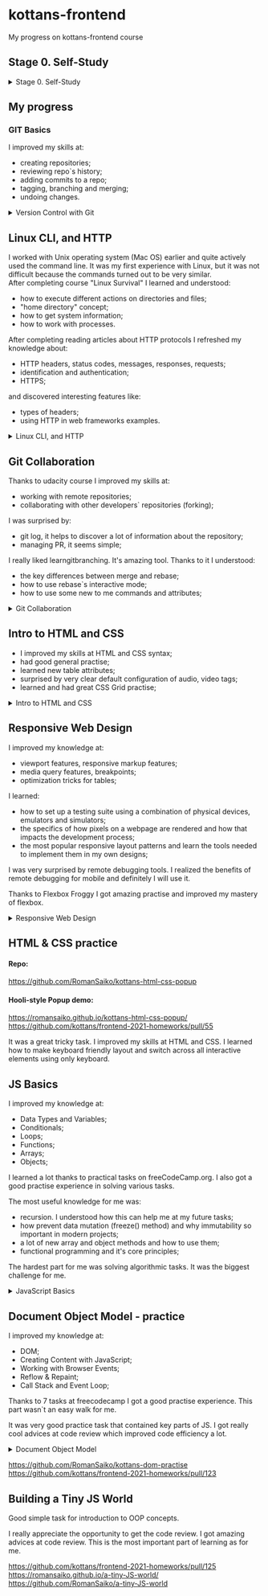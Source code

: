 # kottans-frontend
My progress on kottans-frontend course

## Stage 0. Self-Study

<details>
    <summary>Stage 0. Self-Study</summary>

#### General

- [GIT Basics](https://github.com/kottans/frontend/blob/master/tasks/git-intro.md)
- [Linux CLI and Networking](https://github.com/kottans/frontend/blob/master/tasks/linux-cli-http.md)
- [VCS (hello gitty), GitHub and Collaboration](https://github.com/kottans/frontend/blob/master/tasks/git-collaboration.md)

#### Front-End Basics

- [Intro to HTML & CSS](https://github.com/kottans/frontend/blob/master/tasks/html-css-intro.md)
- [Responsive Web Design](https://github.com/kottans/frontend/blob/master/tasks/html-css-responsive.md)
- [HTML & CSS Practice](https://github.com/kottans/frontend/blob/master/tasks/html-css-popup.md)
- [JavaScript Basics](https://github.com/kottans/frontend/blob/master/tasks/js-basics.md)
- [Document Object Model](https://github.com/kottans/frontend/blob/master/tasks/js-dom.md) - practice

#### Advanced Topics

- [Building a Tiny JS World (pre-OOP)](https://github.com/kottans/frontend/blob/master/tasks/js-pre-oop.md) - practice
- [Object oriented JS](https://github.com/kottans/frontend/blob/master/tasks/js-oop.md) - practice
- [OOP exercise](https://github.com/kottans/frontend/blob/master/tasks/js-post-oop.md) - practice
- [Offline Web Applications](https://github.com/kottans/frontend/blob/master/tasks/app-design-offline.md)
- [Memory pair game](https://github.com/kottans/frontend/blob/master/tasks/memory-pair-game.md) — real project!
- [Website Performance Optimization](https://github.com/kottans/frontend/blob/master/tasks/app-design-performance.md)
- [Friends App](https://github.com/kottans/frontend/blob/master/tasks/friends-app.md) - real project!
</details>

## My progress

###  GIT Basics

I improved my skills at:
* creating repositories;
* reviewing repo`s history;
* adding commits to a repo;
* tagging, branching and merging;
* undoing changes. 

<details>
    <summary>Version Control with Git</summary>

![Version Control with Git](./git-basics/Version_Control_with_Git.png)
</details>

## Linux CLI, and HTTP

I worked with Unix operating system (Mac OS) earlier and quite actively used the command line. It was my first experience with Linux, but it was not difficult because the commands turned out to be very similar.<br>
After completing course "Linux Survival" I learned and understood:
* how to execute different actions on directories and files;
* "home directory" concept;
* how to get system information;
* how to work with processes.

After completing reading articles about HTTP protocols I refreshed my knowledge about:
* HTTP headers, status codes, messages, responses, requests; 
* identification and authentication;
* HTTPS;

and discovered interesting features like:
* types of headers;
* using HTTP in web frameworks examples.

<details>
    <summary>Linux CLI, and HTTP</summary>

![linux survival quiz1](./task_linux_cli/linux-survival1.png)
![linux survival quiz2](./task_linux_cli/linux-survival2.png)
![linux survival quiz3](./task_linux_cli/linux-survival3.png)
![linux survival quiz4](./task_linux_cli/linux-survival4.png)
</details>

## Git Collaboration

Thanks to udacity course I improved my skills at:
* working with remote repositories;
* collaborating with other developers` repositories (forking);

I was surprised by:
* git log, it helps to discover a lot of information about the repository;
* managing PR, it seems simple;

I really liked learngitbranching. It's amazing tool. Thanks to it I understood:
* the key differences between merge and rebase;
* how to use rebase`s interactive mode;
* how to use some new to me commands and attributes;

<details>
    <summary>Git Collaboration</summary>

![GitHub Collaboration](./task_git_collaboration/GitHub-Collaboration.png)
![learngitbranching_main](./task_git_collaboration/learngitbranching_main.png)
![learngitbranching_remote](./task_git_collaboration/learngitbranching_remote.png)
</details>

## Intro to HTML and CSS

* I improved my skills at HTML and CSS syntax;
* had good general practise;
* learned new table attributes;
* surprised by very clear default configuration of audio, video tags;
* learned and had great CSS Grid practise;

<details>
    <summary>Intro to HTML and CSS</summary>

![Intro to HTML CSS](./task_html_css_intro/Intro-to-HTML-CSS.png)
![Learn HTML Codecademy](./task_html_css_intro/Learn-HTML-Codecademy.png)
![Learn CSS Codecademy](./task_html_css_intro/Learn-CSS-Codecademy.png)
</details>

## Responsive Web Design

I improved my knowledge at:
* viewport features, responsive markup features;
* media query features, breakpoints;
* optimization tricks for tables;

I learned:
* how to set up a testing suite using a combination of physical devices, emulators and simulators;
* the specifics of how pixels on a webpage are rendered and how that impacts the development process;
* the most popular responsive layout patterns and learn the tools needed to implement them in my own designs;

I was very surprised by remote debugging tools. I realized the benefits of remote debugging for mobile and definitely I will use it.

Thanks to Flexbox Froggy I got amazing practise and improved my mastery of flexbox.

<details>
    <summary>Responsive Web Design</summary>

![Responsive Web Design Fundamentals](./task_responsive_web_design/Responsive-Web-Design-Fundamentals.png)
![Flexbox Froggy](./task_responsive_web_design/Flexbox-Froggy.png)
</details>

## HTML & CSS practice

#### Repo:

https://github.com/RomanSaiko/kottans-html-css-popup

#### Hooli-style Popup demo:

https://romansaiko.github.io/kottans-html-css-popup/
https://github.com/kottans/frontend-2021-homeworks/pull/55

It was a great tricky task. I improved my skills at HTML and CSS. I learned how to make keyboard friendly layout and switch across all interactive elements using only keyboard.

## JS Basics

I improved my knowledge at:
* Data Types and Variables;
* Conditionals;
* Loops;
* Functions;
* Arrays;
* Objects;

I learned a lot thanks to practical tasks on freeCodeCamp.org. I also got a good practise experience in solving various tasks.

The most useful knowledge for me was:
* recursion. I understood how this can help me at my future tasks;
* how prevent data mutation (freeze() method) and why immutability so important in modern projects;
* a lot of new array and object methods and how to use them;
* functional programming and it's core principles;

The hardest part for me was solving algorithmic tasks. It was the biggest challenge for me.

<details>
    <summary>JavaScript Basics</summary>

![Intro to JavaScript](./task_js_basics/Intro_to_JavaScript.png)
![freeCodeCamp basics](./task_js_basics/freeCodeCamp_basics.png)
</details>

## Document Object Model - practice

I improved my knowledge at:
* DOM;
* Creating Content with JavaScript;
* Working with Browser Events;
* Reflow & Repaint;
* Call Stack and Event Loop;

Thanks to 7 tasks at freecodecamp I got a good practise experience. This part wasn`t an easy walk for me.

It was very good practice task that contained key parts of JS. I got really cool advices at code review which improved code efficiency a lot.

<details>
    <summary>Document Object Model</summary>

![JavaScript and the DOM](./task_js_dom/JavaScript-and-the-DOM.png)
![freeCodeCamp 7 algorithm tasks](./task_js_dom/freeCodeCamp-7alg-tasks.png)
</details>

https://github.com/RomanSaiko/kottans-dom-practise
https://github.com/kottans/frontend-2021-homeworks/pull/123

## Building a Tiny JS World

Good simple task for introduction to OOP concepts. 

I really appreciate the opportunity to get the code review. I got amazing advices at code review. This is the most important part of learning as for me.

https://github.com/kottans/frontend-2021-homeworks/pull/125
https://romansaiko.github.io/a-tiny-JS-world/
https://github.com/RomanSaiko/a-tiny-JS-world
